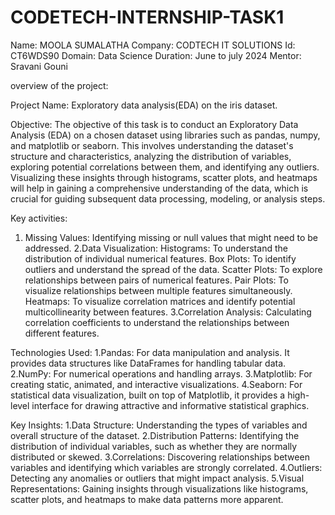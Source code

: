 # CODETECH-INTERNSHIP-TASK1
Name: MOOLA SUMALATHA
Company: CODTECH IT SOLUTIONS
Id: CT6WDS90
Domain: Data Science
Duration: June to july 2024
Mentor: Sravani Gouni

overview of the project:

Project Name: Exploratory data analysis(EDA) on the iris dataset.

Objective:  The objective of this task is to conduct an Exploratory Data Analysis (EDA) on a chosen dataset using libraries such as pandas, numpy, and matplotlib or seaborn. This involves understanding the dataset's structure and characteristics, analyzing the distribution of variables, exploring potential correlations between them, and identifying any outliers. Visualizing these insights through histograms, scatter plots, and heatmaps will help in gaining a comprehensive understanding of the data, which is crucial for guiding subsequent data processing, modeling, or analysis steps.  

Key activities:
1. Missing Values: Identifying missing or null values that might need to be addressed.
2.Data Visualization:
Histograms: To understand the distribution of individual numerical features.
Box Plots: To identify outliers and understand the spread of the data.
Scatter Plots: To explore relationships between pairs of numerical features.
Pair Plots: To visualize relationships between multiple features simultaneously.
Heatmaps: To visualize correlation matrices and identify potential multicollinearity between features.
3.Correlation Analysis:
Calculating correlation coefficients to understand the relationships between different features.

Technologies Used:
1.Pandas: For data manipulation and analysis. It provides data structures like DataFrames for handling tabular data.
2.NumPy: For numerical operations and handling arrays.
3.Matplotlib: For creating static, animated, and interactive visualizations.
4.Seaborn: For statistical data visualization, built on top of Matplotlib, it provides a high-level interface for drawing attractive and informative statistical graphics.

Key Insights:
1.Data Structure: Understanding the types of variables and overall structure of the dataset.
2.Distribution Patterns: Identifying the distribution of individual variables, such as whether they are normally distributed or skewed.
3.Correlations: Discovering relationships between variables and identifying which variables are strongly correlated.
4.Outliers: Detecting any anomalies or outliers that might impact analysis.
5.Visual Representations: Gaining insights through visualizations like histograms, scatter plots, and heatmaps to make data patterns more apparent.
